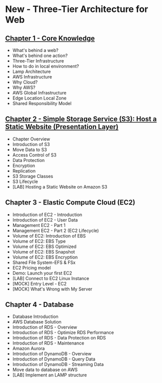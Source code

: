# New - Three-Tier Architecture for Web

## [Chapter 1 - Core Knowledge](./01_core_knowledge)
- What's behind a web?
- What's behind one action?
- Three-Tier Infrastructure
- How to do in local environment?
- Lamp Architecture
- AWS Infrastructure
- Why Cloud?
- Why AWS?
- AWS Global Infrastructure
- Edge Location Local Zone
- Shared Responsibility Model


## [Chapter 2 - Simple Storage Service (S3): Host a Static Website (Presentation Layer)](./02_s3/)
- Chapter Overview
- Introduction of S3
- Move Data to S3
- Access Control of S3
- Data Protection
- Encryption
- Replication
- S3 Storage Classes
- S3 Lifecycle
- [LAB] Hosting a Static Website on Amazon S3

## Chapter 3 - Elastic Compute Cloud (EC2)
- Introduction of EC2 - Introduction
- Introduction of EC2 - User Data
- Management EC2 - Part 1
- Management EC2 - Part 2 (EC2 Lifecycle)
- Volume of EC2: Introduction of EBS
- Volume of EC2: EBS Type
- Volume of EC2: EBS Optimized
- Volume of EC2: EBS Snapshot
- Volume of EC2: EBS Encryption
- Shared File System-EFS & FSx
- EC2 Pricing model
- Demo: Launch your first EC2
- [LAB] Connect to EC2 Linux Instance
- [MOCK] Entry Level - EC2
- [MOCK] What's Wrong with My Server


## Chapter 4 - Database
- Database Introduction
- AWS Database Solution
- Introduction of RDS - Overview
- Introduction of RDS - Optimize RDS Performance
- Introduction of RDS - Data Protection on RDS
- Introduction of RDS - Maintenance
- Amazon Aurora
- Introduction of DynamoDB - Overview
- Introduction of DynamoDB - Query Data
- Introduction of DynamoDB - Streaming Data
- Move data to database on AWS
- [LAB] Implement an LAMP structure
